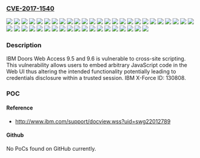 ### [CVE-2017-1540](https://cve.mitre.org/cgi-bin/cvename.cgi?name=CVE-2017-1540)
![](https://img.shields.io/static/v1?label=Product&message=Rational%20DOORS&color=blue)
![](https://img.shields.io/static/v1?label=Version&message=9.5%20&color=brightgreen)
![](https://img.shields.io/static/v1?label=Version&message=9.5.0.1%20&color=brightgreen)
![](https://img.shields.io/static/v1?label=Version&message=9.5.0.2%20&color=brightgreen)
![](https://img.shields.io/static/v1?label=Version&message=9.5.0.3%20&color=brightgreen)
![](https://img.shields.io/static/v1?label=Version&message=9.5.0.4%20&color=brightgreen)
![](https://img.shields.io/static/v1?label=Version&message=9.5.0.5%20&color=brightgreen)
![](https://img.shields.io/static/v1?label=Version&message=9.5.0.6%20&color=brightgreen)
![](https://img.shields.io/static/v1?label=Version&message=9.5.0.7%20&color=brightgreen)
![](https://img.shields.io/static/v1?label=Version&message=9.5.1%20&color=brightgreen)
![](https://img.shields.io/static/v1?label=Version&message=9.5.1.1%20&color=brightgreen)
![](https://img.shields.io/static/v1?label=Version&message=9.5.1.2%20&color=brightgreen)
![](https://img.shields.io/static/v1?label=Version&message=9.5.1.3%20&color=brightgreen)
![](https://img.shields.io/static/v1?label=Version&message=9.5.1.4%20&color=brightgreen)
![](https://img.shields.io/static/v1?label=Version&message=9.5.1.5%20&color=brightgreen)
![](https://img.shields.io/static/v1?label=Version&message=9.5.1.6%20&color=brightgreen)
![](https://img.shields.io/static/v1?label=Version&message=9.5.1.7%20&color=brightgreen)
![](https://img.shields.io/static/v1?label=Version&message=9.5.1.8%20&color=brightgreen)
![](https://img.shields.io/static/v1?label=Version&message=9.5.2%20&color=brightgreen)
![](https://img.shields.io/static/v1?label=Version&message=9.5.2.1%20&color=brightgreen)
![](https://img.shields.io/static/v1?label=Version&message=9.5.2.2%20&color=brightgreen)
![](https://img.shields.io/static/v1?label=Version&message=9.5.2.3%20&color=brightgreen)
![](https://img.shields.io/static/v1?label=Version&message=9.5.2.4%20&color=brightgreen)
![](https://img.shields.io/static/v1?label=Version&message=9.5.2.5%20&color=brightgreen)
![](https://img.shields.io/static/v1?label=Version&message=9.5.2.6%20&color=brightgreen)
![](https://img.shields.io/static/v1?label=Version&message=9.5.2.7%20&color=brightgreen)
![](https://img.shields.io/static/v1?label=Version&message=9.6%20&color=brightgreen)
![](https://img.shields.io/static/v1?label=Version&message=9.6.0.1%20&color=brightgreen)
![](https://img.shields.io/static/v1?label=Version&message=9.6.0.2%20&color=brightgreen)
![](https://img.shields.io/static/v1?label=Version&message=9.6.0.3%20&color=brightgreen)
![](https://img.shields.io/static/v1?label=Version&message=9.6.0.4%20&color=brightgreen)
![](https://img.shields.io/static/v1?label=Version&message=9.6.0.5%20&color=brightgreen)
![](https://img.shields.io/static/v1?label=Version&message=9.6.0.6%20&color=brightgreen)
![](https://img.shields.io/static/v1?label=Version&message=9.6.1%20&color=brightgreen)
![](https://img.shields.io/static/v1?label=Version&message=9.6.1.1%20&color=brightgreen)
![](https://img.shields.io/static/v1?label=Version&message=9.6.1.2%20&color=brightgreen)
![](https://img.shields.io/static/v1?label=Version&message=9.6.1.3%20&color=brightgreen)
![](https://img.shields.io/static/v1?label=Version&message=9.6.1.4%20&color=brightgreen)
![](https://img.shields.io/static/v1?label=Version&message=9.6.1.5%20&color=brightgreen)
![](https://img.shields.io/static/v1?label=Version&message=9.6.1.6%20&color=brightgreen)
![](https://img.shields.io/static/v1?label=Version&message=9.6.1.7%20&color=brightgreen)
![](https://img.shields.io/static/v1?label=Version&message=9.6.1.8%20&color=brightgreen)
![](https://img.shields.io/static/v1?label=Version&message=9.6.1.9%20&color=brightgreen)
![](https://img.shields.io/static/v1?label=Vulnerability&message=Cross-Site%20Scripting&color=brightgreen)

### Description

IBM Doors Web Access 9.5 and 9.6 is vulnerable to cross-site scripting. This vulnerability allows users to embed arbitrary JavaScript code in the Web UI thus altering the intended functionality potentially leading to credentials disclosure within a trusted session. IBM X-Force ID: 130808.

### POC

#### Reference
- http://www.ibm.com/support/docview.wss?uid=swg22012789

#### Github
No PoCs found on GitHub currently.

